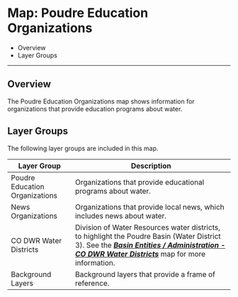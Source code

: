 # Map: Poudre Education Organizations

* Overview
* Layer Groups

-----------

## Overview

The Poudre Education Organizations map shows information for
organizations that provide education programs about water.

## Layer Groups

The following layer groups are included in this map.

| **Layer Group** | **Description** |
| -- | -- |
| Poudre Education Organizations | Organizations that provide educational programs about water. |
| News Organizations | Organizations that provide local news, which includes news about water. |
| CO DWR Water Districts | Division of Water Resources water districts, to highlight the Poudre Basin (Water District 3).  See the [***Basin Entities / Administration - CO DWR Water Districts***](#map/entities-codwr-waterdistricts) map for more information. |
| Background Layers | Background layers that provide a frame of reference. |
